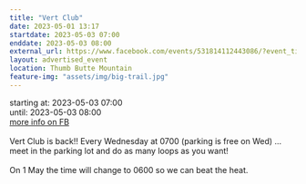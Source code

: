 ```yaml
---
title: "Vert Club"
date: 2023-05-01 13:17
startdate: 2023-05-03 07:00
enddate: 2023-05-03 08:00
external_url: https://www.facebook.com/events/531814112443086/?event_time_id=531814135776417
layout: advertised_event
location: Thumb Butte Mountain
feature-img: "assets/img/big-trail.jpg"
---
```


starting at: 2023-05-03 07:00<br>until: 2023-05-03 08:00<br><a href="https://www.facebook.com/events/531814112443086/?event_time_id=531814135776417">more info on FB</a><br><br>Vert Club is back!! Every Wednesday at 0700 (parking is free on Wed) … meet in the parking lot and do as many loops as you want!<br>
  <br>
  On 1 May the time will change to 0600 so we can beat the heat.<br>
  <br>
  
